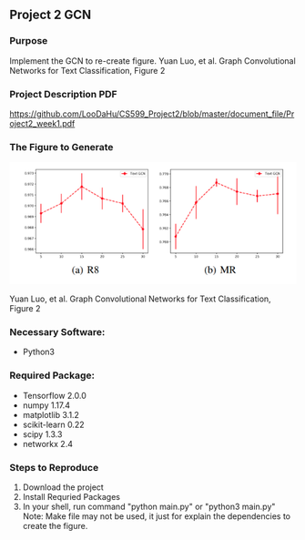 ## Project 2 GCN 

### Purpose

Implement the GCN to re-create figure. Yuan Luo, et al. Graph Convolutional Networks for Text Classification, Figure 2

### Project Description PDF

https://github.com/LooDaHu/CS599_Project2/blob/master/document_file/Project2_week1.pdf

### The Figure to Generate

![avatar](https://github.com/LooDaHu/CS599_Project2/blob/master/document_file/Graph_Convolutional_Networks_for_Text_Classification_figure2.png?raw=true)

Yuan Luo, et al. Graph Convolutional Networks for Text Classification, Figure 2



### Necessary Software: 
* Python3
### Required Package: 
* Tensorflow 2.0.0 <br>
* numpy 1.17.4 <br>
* matplotlib 3.1.2 <br>
* scikit-learn 0.22 <br>
* scipy 1.3.3 <br>
* networkx 2.4 <br></li>

### Steps to Reproduce
1. Download the project 
2. Install Requried Packages 
3. In your shell, run command "python main.py" or "python3 main.py"
Note: Make file may not be used, it just for explain the dependencies to create the figure.
